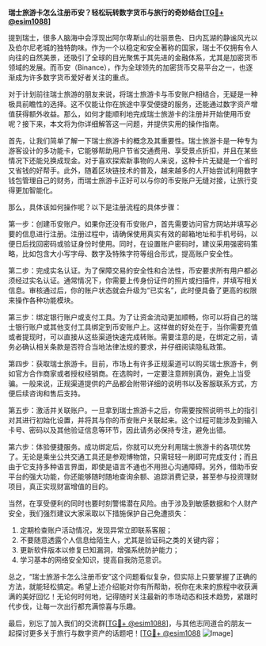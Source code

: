 **瑞士旅游卡怎么注册币安？轻松玩转数字货币与旅行的奇妙结合[[TG💪+ @esim1088](https://t.me/s/esim1088)]**

提到瑞士，很多人脑海中会浮现出阿尔卑斯山的壮丽景色、日内瓦湖的静谧风光以及伯尔尼老城的独特韵味。作为一个以稳定和安全著称的国家，瑞士不仅拥有令人向往的自然美景，还吸引了全球的目光聚焦于其先进的金融体系，尤其是加密货币领域的发展。而币安（Binance），作为全球领先的加密货币交易平台之一，也逐渐成为许多数字货币爱好者关注的重点。

对于计划前往瑞士旅游的朋友来说，将瑞士旅游卡与币安账户相结合，无疑是一种极具前瞻性的选择。这不仅能让你在旅途中享受便捷的服务，还能通过数字资产增值获得额外收益。那么，如何才能顺利地完成瑞士旅游卡的注册并开始使用币安呢？接下来，本文将为你详细解答这一问题，并提供实用的操作指南。

首先，让我们简单了解一下瑞士旅游卡的概念及其重要性。瑞士旅游卡是一种专为游客设计的多功能卡，它能够帮助用户节省交通费用、享受景点折扣，并且在某些情况下还能兑换成现金。对于喜欢探索新事物的人来说，这种卡片无疑是一个省时又省钱的好帮手。此外，随着区块链技术的普及，越来越多的人开始尝试利用数字钱包管理自己的财务，而瑞士旅游卡正好可以与你的币安账户无缝对接，让旅行变得更加智能化。

那么，具体该如何操作呢？以下是注册流程的具体步骤：

第一步：创建币安账户。如果你还没有币安账户，首先需要访问官方网站并填写必要的信息进行注册。注册过程中，请确保使用真实有效的邮箱地址和手机号码，以便日后找回密码或验证身份时使用。同时，在设置账户密码时，建议采用强密码策略，比如包含大小写字母、数字及特殊字符等组合形式，提高账户安全性。

第二步：完成实名认证。为了保障交易的安全性和合法性，币安要求所有用户都必须经过实名认证。通常情况下，你需要上传身份证件的照片或扫描件，并填写相关信息。审核通过后，你的账户状态就会升级为“已实名”，此时便具备了更高的权限来操作各种功能模块。

第三步：绑定银行账户或支付工具。为了让资金流动更加顺畅，你可以将自己的瑞士银行账户或其他支付工具绑定到币安账户上。这样做的好处在于，当你需要充值或者提现时，可以直接从这些渠道快速完成转账。需要注意的是，在绑定之前，请务必确认相关条款是否符合当地法律法规的要求，并仔细阅读隐私政策。

第四步：获取瑞士旅游卡。目前，市场上有许多正规渠道可以购买瑞士旅游卡，例如官方合作商家或者授权经销商。在选购时，一定要注意辨别真伪，避免上当受骗。一般来说，正规渠道提供的产品都会附带详细的说明书以及客服联系方式，方便后续咨询和售后支持。

第五步：激活并关联账户。一旦拿到瑞士旅游卡之后，你需要按照说明书上的指引对其进行初始化设置，并将其与你的币安账户关联起来。这个过程可能涉及到输入卡号、密码以及其他验证信息等环节，因此请务必保持专注，避免出错。

第六步：体验便捷服务。成功绑定后，你就可以充分利用瑞士旅游卡的各项优势了。无论是乘坐公共交通工具还是参观博物馆，只需轻轻一刷即可完成支付；而且由于它支持多种语言界面，即使是语言不通也不用担心沟通障碍。另外，借助币安平台的强大功能，你还能够随时随地查询余额、追踪消费记录，甚至参与投资理财项目，真正实现财富增值的目的。

当然，在享受便利的同时也要时刻警惕潜在风险。由于涉及到敏感数据和个人财产安全，我们强烈建议大家采取以下措施保护自己免遭损失：

1. 定期检查账户活动情况，发现异常立即联系客服；
2. 不要随意透露个人信息给陌生人，尤其是验证码之类的关键内容；
3. 更新软件版本以修复已知漏洞，增强系统防护能力；
4. 学习基本的网络安全知识，提高自我防范意识。

总之，“瑞士旅游卡怎么注册币安”这个问题看似复杂，但实际上只要掌握了正确的方法，就能轻松搞定。希望上述介绍能对你有所帮助，祝你在未来的旅程中收获满满的美好回忆！无论何时何地，记得随时关注最新的市场动态和技术趋势，紧跟时代步伐，让每一次出行都充满惊喜与乐趣。

最后，别忘了加入我们的交流群[[TG💪+ @esim1088](https://t.me/s/esim1088)]，与其他志同道合的朋友一起探讨更多关于旅行与数字资产的话题吧！[[TG💪+ @esim1088](https://t.me/s/esim1088) ![Image](https://i.postimg.cc/4NQfJmqS/Snipaste-2025-05-13-00-14-12.png)]
